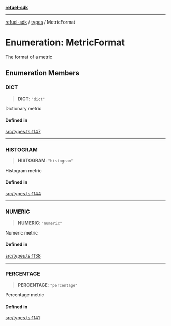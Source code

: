 [**refuel-sdk**](../../README.md)

***

[refuel-sdk](../../modules.md) / [types](../README.md) / MetricFormat

# Enumeration: MetricFormat

The format of a metric

## Enumeration Members

### DICT

> **DICT**: `"dict"`

Dictionary metric

#### Defined in

[src/types.ts:1147](https://github.com/refuel-ai/refuel-sdk/blob/d0bf0a37e69cf6e99e0c214ac03b050c5c5d48a2/src/types.ts#L1147)

***

### HISTOGRAM

> **HISTOGRAM**: `"histogram"`

Histogram metric

#### Defined in

[src/types.ts:1144](https://github.com/refuel-ai/refuel-sdk/blob/d0bf0a37e69cf6e99e0c214ac03b050c5c5d48a2/src/types.ts#L1144)

***

### NUMERIC

> **NUMERIC**: `"numeric"`

Numeric metric

#### Defined in

[src/types.ts:1138](https://github.com/refuel-ai/refuel-sdk/blob/d0bf0a37e69cf6e99e0c214ac03b050c5c5d48a2/src/types.ts#L1138)

***

### PERCENTAGE

> **PERCENTAGE**: `"percentage"`

Percentage metric

#### Defined in

[src/types.ts:1141](https://github.com/refuel-ai/refuel-sdk/blob/d0bf0a37e69cf6e99e0c214ac03b050c5c5d48a2/src/types.ts#L1141)
